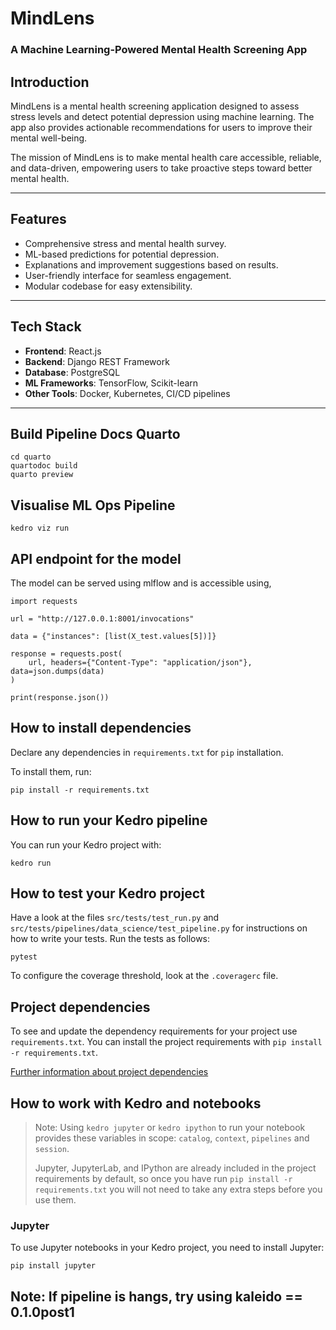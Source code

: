 # **MindLens**  
### **A Machine Learning-Powered Mental Health Screening App**  

## **Introduction**  
MindLens is a mental health screening application designed to assess stress levels and detect potential depression using machine learning. The app also provides actionable recommendations for users to improve their mental well-being.  

The mission of MindLens is to make mental health care accessible, reliable, and data-driven, empowering users to take proactive steps toward better mental health.  

---

## **Features**  
- Comprehensive stress and mental health survey.  
- ML-based predictions for potential depression.  
- Explanations and improvement suggestions based on results.  
- User-friendly interface for seamless engagement.  
- Modular codebase for easy extensibility.  

---

## **Tech Stack**  
- **Frontend**: React.js  
- **Backend**: Django REST Framework  
- **Database**: PostgreSQL  
- **ML Frameworks**: TensorFlow, Scikit-learn  
- **Other Tools**: Docker, Kubernetes, CI/CD pipelines  

---

## Build Pipeline Docs Quarto

```
cd quarto
quartodoc build
quarto preview
```

## Visualise ML Ops Pipeline

```
kedro viz run
``` 

## API endpoint for the model

The model can be served using mlflow and is accessible using, 

```
import requests

url = "http://127.0.0.1:8001/invocations"

data = {"instances": [list(X_test.values[5])]}

response = requests.post(
    url, headers={"Content-Type": "application/json"}, data=json.dumps(data)
)

print(response.json())
``` 
## How to install dependencies

Declare any dependencies in `requirements.txt` for `pip` installation.

To install them, run:

```
pip install -r requirements.txt
```

## How to run your Kedro pipeline

You can run your Kedro project with:

```
kedro run
```

## How to test your Kedro project

Have a look at the files `src/tests/test_run.py` and `src/tests/pipelines/data_science/test_pipeline.py` for instructions on how to write your tests. Run the tests as follows:

```
pytest
```


To configure the coverage threshold, look at the `.coveragerc` file.

## Project dependencies

To see and update the dependency requirements for your project use `requirements.txt`. You can install the project requirements with `pip install -r requirements.txt`.

[Further information about project dependencies](https://docs.kedro.org/en/stable/kedro_project_setup/dependencies.html#project-specific-dependencies)

## How to work with Kedro and notebooks

> Note: Using `kedro jupyter` or `kedro ipython` to run your notebook provides these variables in scope: `catalog`, `context`, `pipelines` and `session`.
>
> Jupyter, JupyterLab, and IPython are already included in the project requirements by default, so once you have run `pip install -r requirements.txt` you will not need to take any extra steps before you use them.

### Jupyter
To use Jupyter notebooks in your Kedro project, you need to install Jupyter:

```
pip install jupyter
```



## Note: If pipeline is hangs, try using kaleido == 0.1.0post1
